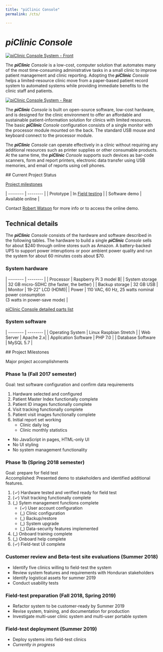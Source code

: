 ```yaml
---
title: "piClinic Console"
permalink: /cts/

---
```


# _piClinic Console_

[![piClinic Console System - Front]({{site.baseurl}}/images/TermFront-piclinic_sm.jpg)]({{site.baseurl}}/images/TermFront-piclinic_lg.jpg)

The _**piClinic** Console_ is a low-cost, computer solution that automates many of the most time-consuming administrative tasks in a small clinic to improve patient management and clinic reporting. Adopting the _**piClinic** Console_ helps a limited-resource clinic move from a paper-based patient record system to automated systems while providing immediate benefits to the clinic staff and patients.

[![piClinic Console System - Rear]({{site.baseurl}}/images/TermRear_sm.jpg)]({{site.baseurl}}/images/TermRear_lg.jpg)

The _**piClinic** Console_ is built on open-source software, low-cost hardware, and is designed for the clinic environment to offer an affordable and sustainable patient-information solution for clinics with limited resources. The basic _**piClinic** Console_ configuration consists of a single monitor with the processor module mounted on the back. The standard USB mouse and keyboard connect to the processor module.

The _**piClinic** Console_ can operate effectively in a clinic without requiring any additional resources such as printer supplies or other consumable products. At the same time, the _**piClinic** Console_ supports such devices as bar-code scanners, form and report printers, electronic data transfer using USB memories, and email of reports using cell phones. 

<a id="status" />
## Current Project Status

[Project milestones](#milestones)

| -------- | -------- |
| Prototype | In [Field testing](#summer2019) |
| Software demo | Available online  |

Contact [Robert Watson](mailto://bobw@piclinic.org) for more info or to access the online demo.

## Technical details

The _**piClinic** Console_ consists of the hardware and software described in the following tables. The hardware to build a single _**piClinic** Console_  sells for about $240 through online stores such as Amazon. A battery-backed UPS to support power interuptions or poor ambient power quality and run the system for about 60 minutes costs about $70.

### System hardware

| -------- | -------- |
| Processor | Raspberry Pi 3 model B|
| System storage | 32 GB micro-SDHC (the faster, the better) |
| Backup storage | 32 GB USB |
| Monitor | 19-22" LCD (HDMI)|
| Power | 110 VAC, 60 Hz, 25 watts nominal power consumption<br>(3 watts in power-save mode) |

[piClinic Console detailed parts list]({{site.baseurl}}/piclinic-console-parts/)

### System software

| -------- | -------- |
| Operating System | Linux Raspbian Stretch |
| Web Server | Apache 2.x|
| Application Software | PHP 7.0 |
| Database Software | MySQL 5.7 |

<a id="milestones" />
## Project Milestones

Major project accomplishments

<a id="phase1a"></a>
### Phase 1a (Fall 2017 semester)

Goal: test software configuration and confirm data requirements

1. Hardware selected and configured 
1. Patient Master Index functionally complete
1. Patient ID images functionally complete
1. Visit tracking functionally complete
1. Patient visit images functionally complete
1. Initial report set working
	* Clinic daily log
	* Clinic monthly statistics

* No JavaScript in pages, HTML-only UI
* No UI styling
* No system management functionality

<a id="phase1b"></a>
### Phase 1b (Spring 2018 semester)

Goal: prepare for field test<br>
Accomplished: Presented demo to stakeholders and identified additional features.

1. (&#10003;) Hardware tested and verified ready for field test
1. (&#10003;) Visit tracking functionally complete
1. (_) Sytem management functions complete
	* (&#10003;) User account configuration
	* (_) Clinic configuration
	* (_) Backup/restore
	* (_) System upgrade
	* (_) Data-security features implemented
1. (_) Onboard training complete
1. (_) Onboard help complete
1. (&#10003;) Field-test UI complete

<a id="summer2018"></a>
### Customer review and Beta-test site evaluations (Summer 2018)

* Identify five clinics willing to field-test the system
* Review system features and requirements with Honduran stakeholders
* Identify logistical assets for summer 2019
* Conduct usability tests

### Field-test preparation (Fall 2018, Spring 2019)

* Refactor system to be customer-ready by Summer 2019
* Revise system, training, and documentation for production
* Investigate multi-user clinic system and multi-user portable system

<a id="summer2019"></a>
### Field-test deployment (Summer 2019)

* Deploy systems into field-test clinics
* _Currently in progress_